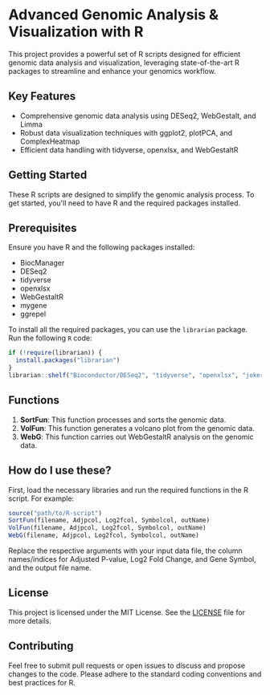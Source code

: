 # Advanced Genomic Analysis & Visualization with R

This project provides a powerful set of R scripts designed for efficient genomic data analysis and visualization, leveraging state-of-the-art R packages to streamline and enhance your genomics workflow.

## Key Features

- Comprehensive genomic data analysis using DESeq2, WebGestalt, and Limma
- Robust data visualization techniques with ggplot2, plotPCA, and ComplexHeatmap
- Efficient data handling with tidyverse, openxlsx, and WebGestaltR

## Getting Started

These R scripts are designed to simplify the genomic analysis process. To get started, you'll need to have R and the required packages installed.

## Prerequisites

Ensure you have R and the following packages installed:

- BiocManager
- DESeq2
- tidyverse
- openxlsx
- WebGestaltR
- mygene
- ggrepel

To install all the required packages, you can use the `librarian` package. Run the following `R` code:

```R
if (!require(librarian)) {
  install.packages("librarian")
}
librarian::shelf("Bioconductor/DESeq2", "tidyverse", "openxlsx", "jokergoo/ComplexHeatmap", "Bioconductor/WebGestaltR", "BiocManager", "slowkow/ggrepel")
```
## Functions
1. **SortFun**: This function processes and sorts the genomic data.
2. **VolFun**: This function generates a volcano plot from the genomic data.
3. **WebG**: This function carries out WebGestaltR analysis on the genomic data.

## How do I use these?
First, load the necessary libraries and run the required functions in the R script. For example:
```R
source("path/to/R-script")
SortFun(filename, Adjpcol, Log2fcol, Symbolcol, outName)
VolFun(filename, Adjpcol, Log2fcol, Symbolcol, outName)
WebG(filename, Adjpcol, Log2fcol, Symbolcol, outName)
```
Replace the respective arguments with your input data file, the column names/indices for Adjusted P-value, Log2 Fold Change, and Gene Symbol, and the output file name.
## License

This project is licensed under the MIT License. See the [LICENSE](LICENSE) file for more details.

## Contributing

Feel free to submit pull requests or open issues to discuss and propose changes to the code. Please adhere to the standard coding conventions and best practices for R.
